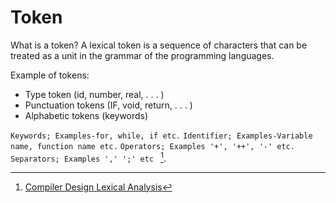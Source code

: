 # Token

What is a token?
A lexical token is a sequence of characters that can be treated as a unit in the grammar of the programming languages.

Example of tokens:

- Type token (id, number, real, . . . )
- Punctuation tokens (IF, void, return, . . . )
- Alphabetic tokens (keywords)

`Keywords; Examples-for, while, if etc.`
`Identifier; Examples-Variable name, function name etc.`
`Operators; Examples '+', '++', '-' etc.`
`Separators; Examples ',' ';' etc `
[^first].



[^first]: [Compiler Design Lexical Analysis](https://www.geeksforgeeks.org/compiler-lexical-analysis/)

